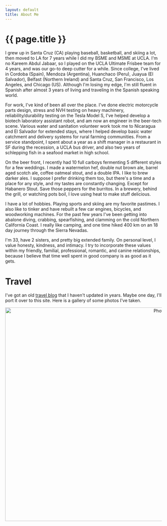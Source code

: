 ```yaml
---
layout: default
title: About Me
---
```


# {{ page.title }}

I grew up in Santa Cruz (CA) playing baseball, basketball, and skiing a lot, then moved to LA for 7 years while I did my BSME and MSME at UCLA. I'm no Kareem Abdul Jabaar, so I played on the UCLA Ultimate Frisbee team for 4 years, and was our go-to deep cutter for a while. Since college, I've lived in Cordoba (Spain), Mendoza (Argentina), Huanchaco (Peru), Juayua (El Salvador), Belfast (Northern Ireland) and Santa Cruz, San Francisco, Los Angeles, and Chicago (US). Although I'm losing my edge, I'm still fluent in Spanish after almost 3 years of living and traveling in the Spanish speaking world.

For work, I've kind of been all over the place. I've done electric motorcycle parts design, stress and NVH testing on heavy machinery, reliability/durability testing on the Tesla Model S, I've helped develop a biotech laboratory assistant robot, and am now an engineer in the beer-tech scene. Various water and sanitation volunteer work took me to Nicaragua and El Salvador for extended stays, where I helped develop basic water catchment and delivery systems for rural farming communities. From a service standpoint, I spent about a year as a shift manager in a restaurant in SF during the recession, a UCLA bus driver, and also two years of schlepping fish in a seafood market in high school.

On the beer front, I recently had 10 full carboys fermenting 5 different styles for a few weddings. I made a watermelon hef, double nut brown ale, barrel aged scotch ale, coffee oatmeal stout, and a double IPA. I like to brew darker ales. I suppose I prefer drinking them too, but there's a time and a place for any style, and my tastes are constantly changing. Except for Habanero Stout. Save those peppers for the burritos. In a brewery, behind the grill, or watching pots boil, I love using heat to make stuff delicious.

I have a lot of hobbies. Playing sports and skiing are my favorite pastimes. I also like to tinker and have rebuilt a few car engines, bicycles, and woodworking machines. For the past few years I've been getting into abalone diving, crabbing, spearfishing, and clamming on the cold Northern California Coast. I really like camping, and one time hiked 400 km on an 18 day journey through the Sierra Nevadas.

I'm 33, have 2 sisters, and pretty big extended family. On personal level, I value honesty, kindness, and intimacy. I try to incorporate these values within my friendly, familial, professional, romantic, and canine relationships, because I believe that time well spent in good company is as good as it gets.

# Travel

I've got an old [travel blog](http://codybadgertravel.blogspot.com/) that I haven't updated in years. Maybe one day, I'll port it over to this site. Here is a gallery of some photos I've taken.

<center><a data-flickr-embed="true"  href="https://www.flickr.com/photos/codybadger/albums/72157622818168699" title="Photography"><img src="https://c2.staticflickr.com/3/2553/4163636409_09ffa7c739_b.jpg" width="1024" height="685" alt="Photography"></a><script async src="//embedr.flickr.com/assets/client-code.js" charset="utf-8"></script></center>

